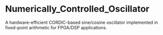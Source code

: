 # Numerically_Controlled_Oscillator
A hardware-efficient CORDIC-based sine/cosine oscillator implemented in fixed-point arithmetic for FPGA/DSP applications.
